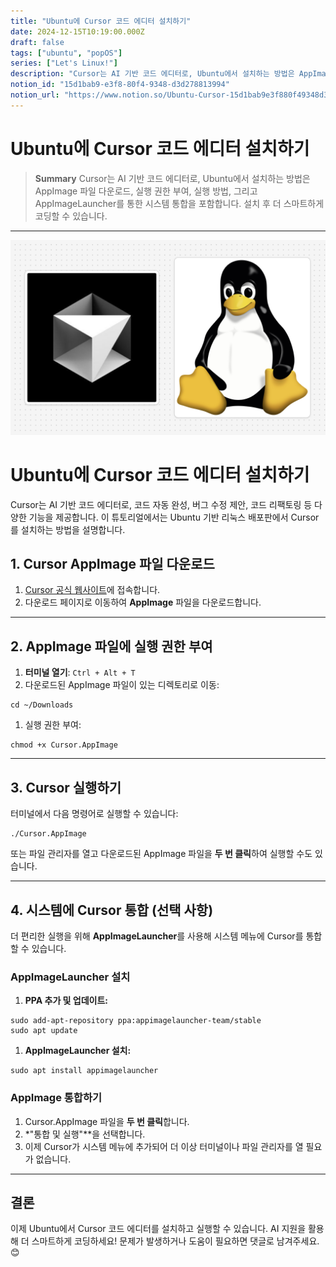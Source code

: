 ```yaml
---
title: "Ubuntu에 Cursor 코드 에디터 설치하기"
date: 2024-12-15T10:19:00.000Z
draft: false
tags: ["ubuntu", "popOS"]
series: ["Let's Linux!"]
description: "Cursor는 AI 기반 코드 에디터로, Ubuntu에서 설치하는 방법은 AppImage 파일 다운로드, 실행 권한 부여, 실행 방법, 그리고 AppImageLauncher를 통한 시스템 통합을 포함합니다. 설치 후 더 스마트하게 코딩할 수 있습니다."
notion_id: "15d1bab9-e3f8-80f4-9348-d3d278813994"
notion_url: "https://www.notion.so/Ubuntu-Cursor-15d1bab9e3f880f49348d3d278813994"
---
```


# Ubuntu에 Cursor 코드 에디터 설치하기

> **Summary**
> Cursor는 AI 기반 코드 에디터로, Ubuntu에서 설치하는 방법은 AppImage 파일 다운로드, 실행 권한 부여, 실행 방법, 그리고 AppImageLauncher를 통한 시스템 통합을 포함합니다. 설치 후 더 스마트하게 코딩할 수 있습니다.

---

![Image](image_baac93d5c68e.png)

# Ubuntu에 Cursor 코드 에디터 설치하기

Cursor는 AI 기반 코드 에디터로, 코드 자동 완성, 버그 수정 제안, 코드 리팩토링 등 다양한 기능을 제공합니다. 이 튜토리얼에서는 Ubuntu 기반 리눅스 배포판에서 Cursor를 설치하는 방법을 설명합니다.

## **1. Cursor AppImage 파일 다운로드**

1. [Cursor 공식 웹사이트](https://www.cursor.com/)에 접속합니다.
1. 다운로드 페이지로 이동하여 **AppImage** 파일을 다운로드합니다.
---

## **2. AppImage 파일에 실행 권한 부여**

1. **터미널 열기**: `Ctrl + Alt + T`
1. 다운로드된 AppImage 파일이 있는 디렉토리로 이동:
```shell
cd ~/Downloads

```

1. 실행 권한 부여:
```shell
chmod +x Cursor.AppImage

```

---

## **3. Cursor 실행하기**

터미널에서 다음 명령어로 실행할 수 있습니다:

```shell
./Cursor.AppImage

```

또는 파일 관리자를 열고 다운로드된 AppImage 파일을 **두 번 클릭**하여 실행할 수도 있습니다.

---

## **4. 시스템에 Cursor 통합 (선택 사항)**

더 편리한 실행을 위해 **AppImageLauncher**를 사용해 시스템 메뉴에 Cursor를 통합할 수 있습니다.

### **AppImageLauncher 설치**

1. **PPA 추가 및 업데이트:**
```shell
sudo add-apt-repository ppa:appimagelauncher-team/stable
sudo apt update

```

1. **AppImageLauncher 설치:**
```shell
sudo apt install appimagelauncher

```

### **AppImage 통합하기**

1. Cursor.AppImage 파일을 **두 번 클릭**합니다.
1. *"통합 및 실행"**을 선택합니다.
1. 이제 Cursor가 시스템 메뉴에 추가되어 더 이상 터미널이나 파일 관리자를 열 필요가 없습니다.
---

## **결론**

이제 Ubuntu에서 Cursor 코드 에디터를 설치하고 실행할 수 있습니다. AI 지원을 활용해 더 스마트하게 코딩하세요! 문제가 발생하거나 도움이 필요하면 댓글로 남겨주세요. 😊


